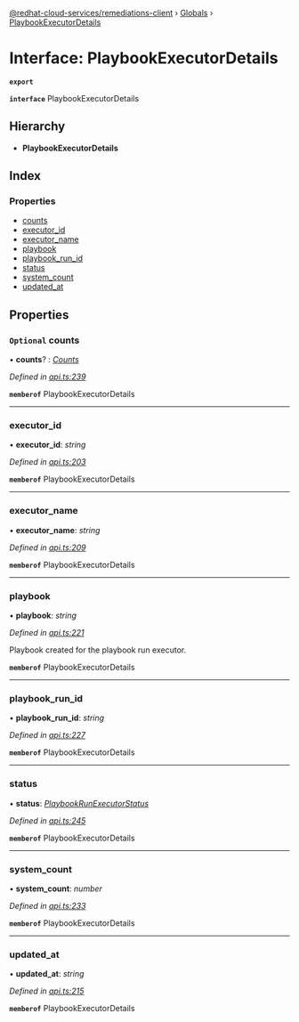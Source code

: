 [@redhat-cloud-services/remediations-client](../README.md) › [Globals](../globals.md) › [PlaybookExecutorDetails](playbookexecutordetails.md)

# Interface: PlaybookExecutorDetails

**`export`** 

**`interface`** PlaybookExecutorDetails

## Hierarchy

* **PlaybookExecutorDetails**

## Index

### Properties

* [counts](playbookexecutordetails.md#optional-counts)
* [executor_id](playbookexecutordetails.md#executor_id)
* [executor_name](playbookexecutordetails.md#executor_name)
* [playbook](playbookexecutordetails.md#playbook)
* [playbook_run_id](playbookexecutordetails.md#playbook_run_id)
* [status](playbookexecutordetails.md#status)
* [system_count](playbookexecutordetails.md#system_count)
* [updated_at](playbookexecutordetails.md#updated_at)

## Properties

### `Optional` counts

• **counts**? : *[Counts](counts.md)*

*Defined in [api.ts:239](https://github.com/RedHatInsights/javascript-clients/blob/master/packages/remediations/api.ts#L239)*

**`memberof`** PlaybookExecutorDetails

___

###  executor_id

• **executor_id**: *string*

*Defined in [api.ts:203](https://github.com/RedHatInsights/javascript-clients/blob/master/packages/remediations/api.ts#L203)*

**`memberof`** PlaybookExecutorDetails

___

###  executor_name

• **executor_name**: *string*

*Defined in [api.ts:209](https://github.com/RedHatInsights/javascript-clients/blob/master/packages/remediations/api.ts#L209)*

**`memberof`** PlaybookExecutorDetails

___

###  playbook

• **playbook**: *string*

*Defined in [api.ts:221](https://github.com/RedHatInsights/javascript-clients/blob/master/packages/remediations/api.ts#L221)*

Playbook created for the playbook run executor.

**`memberof`** PlaybookExecutorDetails

___

###  playbook_run_id

• **playbook_run_id**: *string*

*Defined in [api.ts:227](https://github.com/RedHatInsights/javascript-clients/blob/master/packages/remediations/api.ts#L227)*

**`memberof`** PlaybookExecutorDetails

___

###  status

• **status**: *[PlaybookRunExecutorStatus](../enums/playbookrunexecutorstatus.md)*

*Defined in [api.ts:245](https://github.com/RedHatInsights/javascript-clients/blob/master/packages/remediations/api.ts#L245)*

**`memberof`** PlaybookExecutorDetails

___

###  system_count

• **system_count**: *number*

*Defined in [api.ts:233](https://github.com/RedHatInsights/javascript-clients/blob/master/packages/remediations/api.ts#L233)*

**`memberof`** PlaybookExecutorDetails

___

###  updated_at

• **updated_at**: *string*

*Defined in [api.ts:215](https://github.com/RedHatInsights/javascript-clients/blob/master/packages/remediations/api.ts#L215)*

**`memberof`** PlaybookExecutorDetails
